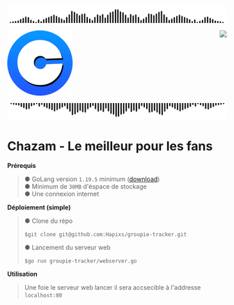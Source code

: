 ![](static/assets/soundbarup.png)

<div >

  ![](static/assets/chazam150.png)
  <a href="https://git.io/typing-svg"><img src="https://readme-typing-svg.demolab.com?font=Fira+Code&weight=900&pause=1000&center=true&vCenter=true&width=435&lines=Chazam+V.1;By+Groupe+%CF%80+tracker" align="right" /></a>
</div>

![](static/assets/soundbardown.png)

# **Chazam** - Le meilleur pour les fans

**Prérequis**
>  ● GoLang version `1.19.5` minimum ([download](https://go.dev/dl/)) <br>
>  ● Minimum de `30MB` d'éspace de stockage<br>
>  ● Une connexion internet <br>

**Déploiement (simple)**
> ● Clone du répo <br>
>   ```
>   $git clone git@github.com:Hapixs/groupie-tracker.git
>   ```
> ● Lancement du serveur web <br>
>   ```
>   $go run groupie-tracker/webserver.go
>   ```
**Utilisation**
> Une foie le serveur web lancer il sera accsecible à l'addresse `localhost:80`